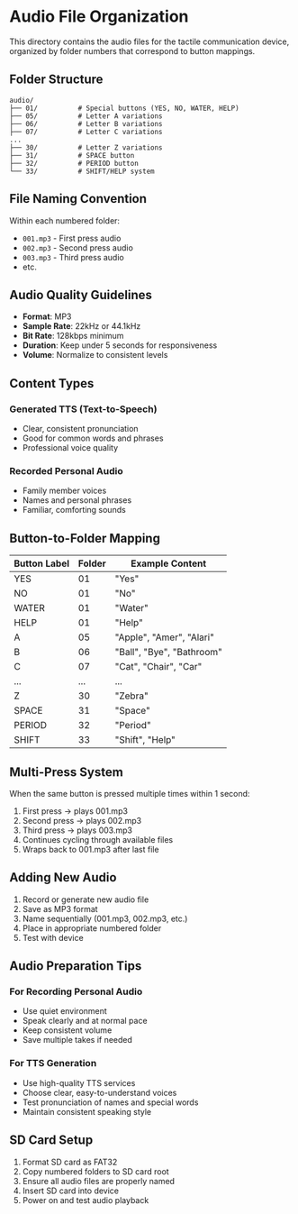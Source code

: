 # Audio File Organization

This directory contains the audio files for the tactile communication device, organized by folder numbers that correspond to button mappings.

## Folder Structure

```
audio/
├── 01/          # Special buttons (YES, NO, WATER, HELP)
├── 05/          # Letter A variations
├── 06/          # Letter B variations
├── 07/          # Letter C variations
...
├── 30/          # Letter Z variations
├── 31/          # SPACE button
├── 32/          # PERIOD button
└── 33/          # SHIFT/HELP system
```

## File Naming Convention

Within each numbered folder:
- `001.mp3` - First press audio
- `002.mp3` - Second press audio  
- `003.mp3` - Third press audio
- etc.

## Audio Quality Guidelines

- **Format**: MP3
- **Sample Rate**: 22kHz or 44.1kHz
- **Bit Rate**: 128kbps minimum
- **Duration**: Keep under 5 seconds for responsiveness
- **Volume**: Normalize to consistent levels

## Content Types

### Generated TTS (Text-to-Speech)
- Clear, consistent pronunciation
- Good for common words and phrases
- Professional voice quality

### Recorded Personal Audio
- Family member voices
- Names and personal phrases
- Familiar, comforting sounds

## Button-to-Folder Mapping

| Button Label | Folder | Example Content |
|-------------|--------|----------------|
| YES | 01 | "Yes" |
| NO | 01 | "No" |  
| WATER | 01 | "Water" |
| HELP | 01 | "Help" |
| A | 05 | "Apple", "Amer", "Alari" |
| B | 06 | "Ball", "Bye", "Bathroom" |
| C | 07 | "Cat", "Chair", "Car" |
| ... | ... | ... |
| Z | 30 | "Zebra" |
| SPACE | 31 | "Space" |
| PERIOD | 32 | "Period" |
| SHIFT | 33 | "Shift", "Help" |

## Multi-Press System

When the same button is pressed multiple times within 1 second:
1. First press → plays 001.mp3
2. Second press → plays 002.mp3
3. Third press → plays 003.mp3
4. Continues cycling through available files
5. Wraps back to 001.mp3 after last file

## Adding New Audio

1. Record or generate new audio file
2. Save as MP3 format
3. Name sequentially (001.mp3, 002.mp3, etc.)
4. Place in appropriate numbered folder
5. Test with device

## Audio Preparation Tips

### For Recording Personal Audio
- Use quiet environment
- Speak clearly and at normal pace
- Keep consistent volume
- Save multiple takes if needed

### For TTS Generation
- Use high-quality TTS services
- Choose clear, easy-to-understand voices
- Test pronunciation of names and special words
- Maintain consistent speaking style

## SD Card Setup

1. Format SD card as FAT32
2. Copy numbered folders to SD card root
3. Ensure all audio files are properly named
4. Insert SD card into device
5. Power on and test audio playback
